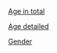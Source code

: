 
[Age in total](https://chart-studio.plotly.com/~sabalunax/21.embed/)

[Age detailed](https://chart-studio.plotly.com/~sabalunax/17.embed)

[Gender](https://chart-studio.plotly.com/~sabalunax/19.embed?link=hide&logo=false&modebar=false)





